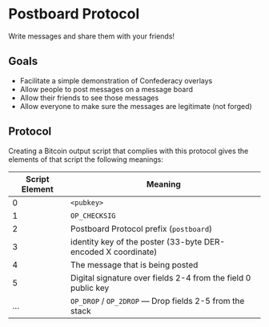 # Postboard Protocol
Write messages and share them with your friends!

## Goals
* Facilitate a simple demonstration of Confederacy overlays
* Allow people to post messages on a message board
* Allow their friends to see those messages
* Allow everyone to make sure the messages are legitimate (not forged)

## Protocol
Creating a Bitcoin output script that complies with this protocol gives the elements of that script the following meanings:

Script Element | Meaning
---------------|--------------------
0	             | `<pubkey>`
1	             | `OP_CHECKSIG`
2	             | Postboard Protocol prefix (`postboard`)
3	             | identity key of the poster (33-byte DER-encoded X coordinate)
4	             | The message that is being posted
5              | Digital signature over fields 2-4 from the field 0 public key
…              |	`OP_DROP` / `OP_2DROP` — Drop fields 2-5 from the stack
